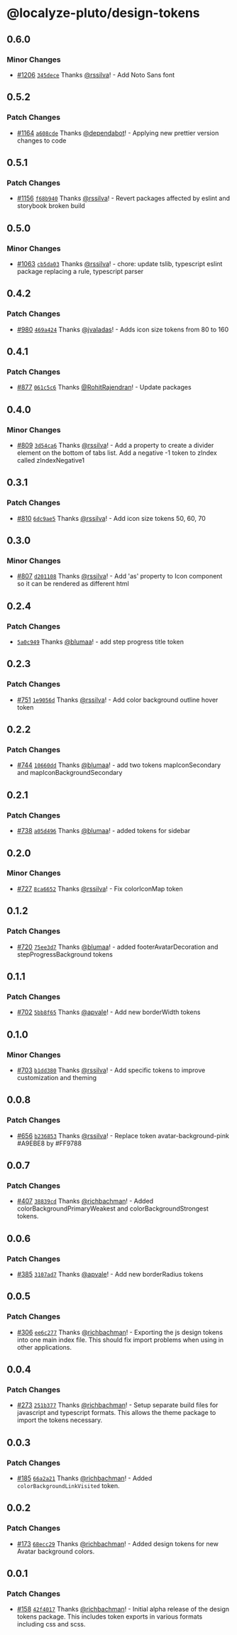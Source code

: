 # @localyze-pluto/design-tokens

## 0.6.0

### Minor Changes

- [#1206](https://github.com/Localitos/pluto/pull/1206) [`345dece`](https://github.com/Localitos/pluto/commit/345dece8d8e338c2c94116b9ef15232dd52665f9) Thanks [@rssilva](https://github.com/rssilva)! - Add Noto Sans font

## 0.5.2

### Patch Changes

- [#1164](https://github.com/Localitos/pluto/pull/1164) [`a608cde`](https://github.com/Localitos/pluto/commit/a608cdec05897dda5b2fe57170ec369ec9a9013f) Thanks [@dependabot](https://github.com/apps/dependabot)! - Applying new prettier version changes to code

## 0.5.1

### Patch Changes

- [#1156](https://github.com/Localitos/pluto/pull/1156) [`f68b940`](https://github.com/Localitos/pluto/commit/f68b940d31db53cf503eadd740a6589813268483) Thanks [@rssilva](https://github.com/rssilva)! - Revert packages affected by eslint and storybook broken build

## 0.5.0

### Minor Changes

- [#1063](https://github.com/Localitos/pluto/pull/1063) [`cb5da03`](https://github.com/Localitos/pluto/commit/cb5da03d2ac3b4e345324960243d711c4e77af47) Thanks [@rssilva](https://github.com/rssilva)! - chore: update tslib, typescript eslint package replacing a rule, typescript parser

## 0.4.2

### Patch Changes

- [#980](https://github.com/Localitos/pluto/pull/980) [`469a424`](https://github.com/Localitos/pluto/commit/469a4244ed36967665aea1777c3184042aeb36bc) Thanks [@jvaladas](https://github.com/jvaladas)! - Adds icon size tokens from 80 to 160

## 0.4.1

### Patch Changes

- [#877](https://github.com/Localitos/pluto/pull/877) [`061c5c6`](https://github.com/Localitos/pluto/commit/061c5c64a8d7111884fbd60a5487f90bfff04131) Thanks [@RohitRajendran](https://github.com/RohitRajendran)! - Update packages

## 0.4.0

### Minor Changes

- [#809](https://github.com/Localitos/pluto/pull/809) [`3d54ca6`](https://github.com/Localitos/pluto/commit/3d54ca62bfcd2c638d7db6342a8baa83ed4ac44e) Thanks [@rssilva](https://github.com/rssilva)! - Add a property to create a divider element on the bottom of tabs list. Add a negative -1 token to zIndex called zIndexNegative1

## 0.3.1

### Patch Changes

- [#810](https://github.com/Localitos/pluto/pull/810) [`6dc9ae5`](https://github.com/Localitos/pluto/commit/6dc9ae505b0461a208c88887e80ee3de086303f0) Thanks [@rssilva](https://github.com/rssilva)! - Add icon size tokens 50, 60, 70

## 0.3.0

### Minor Changes

- [#807](https://github.com/Localitos/pluto/pull/807) [`d201108`](https://github.com/Localitos/pluto/commit/d201108401895fa577fae1f535e4fb4ea836159e) Thanks [@rssilva](https://github.com/rssilva)! - Add 'as' property to Icon component so it can be rendered as different html

## 0.2.4

### Patch Changes

- [`5a0c949`](https://github.com/Localitos/pluto/commit/5a0c94901fa63dc5fd56d0a9e9ea3476f57e57db) Thanks [@blumaa](https://github.com/blumaa)! - add step progress title token

## 0.2.3

### Patch Changes

- [#751](https://github.com/Localitos/pluto/pull/751) [`1e9056d`](https://github.com/Localitos/pluto/commit/1e9056ddfc0c20563a274805d0a9a82adaafefe3) Thanks [@rssilva](https://github.com/rssilva)! - Add color background outline hover token

## 0.2.2

### Patch Changes

- [#744](https://github.com/Localitos/pluto/pull/744) [`10660dd`](https://github.com/Localitos/pluto/commit/10660dd22ddc6c07f70aa3f3a867da683d1bc0f8) Thanks [@blumaa](https://github.com/blumaa)! - add two tokens mapIconSecondary and mapIconBackgroundSecondary

## 0.2.1

### Patch Changes

- [#738](https://github.com/Localitos/pluto/pull/738) [`a05d496`](https://github.com/Localitos/pluto/commit/a05d496abeeeb1e7baeae47ee3d7aa2b454876d6) Thanks [@blumaa](https://github.com/blumaa)! - added tokens for sidebar

## 0.2.0

### Minor Changes

- [#727](https://github.com/Localitos/pluto/pull/727) [`8ca6652`](https://github.com/Localitos/pluto/commit/8ca66520cb4cdb9449e2ef44b0c09ae3f049db43) Thanks [@rssilva](https://github.com/rssilva)! - Fix colorIconMap token

## 0.1.2

### Patch Changes

- [#720](https://github.com/Localitos/pluto/pull/720) [`75ee3d7`](https://github.com/Localitos/pluto/commit/75ee3d71193e287744eb4fb0af334fd23f718e9d) Thanks [@blumaa](https://github.com/blumaa)! - added footerAvatarDecoration and stepProgressBackground tokens

## 0.1.1

### Patch Changes

- [#702](https://github.com/Localitos/pluto/pull/702) [`5bb8f65`](https://github.com/Localitos/pluto/commit/5bb8f65fab8b8c5852d8c40323c5d3b7381de2ff) Thanks [@apvale](https://github.com/apvale)! - Add new borderWidth tokens

## 0.1.0

### Minor Changes

- [#703](https://github.com/Localitos/pluto/pull/703) [`b1dd380`](https://github.com/Localitos/pluto/commit/b1dd380215f0226e8ab6382c9740f92d6fd7c635) Thanks [@rssilva](https://github.com/rssilva)! - Add specific tokens to improve customization and theming

## 0.0.8

### Patch Changes

- [#656](https://github.com/Localitos/pluto/pull/656) [`b236853`](https://github.com/Localitos/pluto/commit/b23685395f6855ad20dc01b1cf4b62355ba1a1c4) Thanks [@rssilva](https://github.com/rssilva)! - Replace token avatar-background-pink #A9EBE8 by #FF9788

## 0.0.7

### Patch Changes

- [#407](https://github.com/Localitos/pluto/pull/407) [`38839cd`](https://github.com/Localitos/pluto/commit/38839cdedf90e22be5bae06ab758a98b0113500d) Thanks [@richbachman](https://github.com/richbachman)! - Added colorBackgroundPrimaryWeakest and colorBackgroundStrongest tokens.

## 0.0.6

### Patch Changes

- [#385](https://github.com/Localitos/pluto/pull/385) [`3107ad7`](https://github.com/Localitos/pluto/commit/3107ad7a781f6f655cead1fc2ab73efdbc6d4b29) Thanks [@apvale](https://github.com/apvale)! - Add new borderRadius tokens

## 0.0.5

### Patch Changes

- [#306](https://github.com/Localitos/pluto/pull/306) [`ee6c277`](https://github.com/Localitos/pluto/commit/ee6c277008667cb97a981d98c5e7bb360b48d390) Thanks [@richbachman](https://github.com/richbachman)! - Exporting the js design tokens into one main index file. This should fix import problems when using in other applications.

## 0.0.4

### Patch Changes

- [#273](https://github.com/Localitos/pluto/pull/273) [`251b377`](https://github.com/Localitos/pluto/commit/251b377388ce3b812a3f4ced433afff0fa1f0d17) Thanks [@richbachman](https://github.com/richbachman)! - Setup separate build files for javascript and typescript formats. This allows the theme package to import the tokens necessary.

## 0.0.3

### Patch Changes

- [#185](https://github.com/Localitos/pluto/pull/185) [`66a2a21`](https://github.com/Localitos/pluto/commit/66a2a213b0b108d5ebd07f7d98d04e06ad5d0942) Thanks [@richbachman](https://github.com/richbachman)! - Added `colorBackgroundLinkVisited` token.

## 0.0.2

### Patch Changes

- [#173](https://github.com/Localitos/pluto/pull/173) [`68ecc29`](https://github.com/Localitos/pluto/commit/68ecc294a9f51371ec7d148fa65643f400d837a0) Thanks [@richbachman](https://github.com/richbachman)! - Added design tokens for new Avatar background colors.

## 0.0.1

### Patch Changes

- [#158](https://github.com/Localitos/pluto/pull/158) [`42f4017`](https://github.com/Localitos/pluto/commit/42f40171fb5de7eb3750cee68cf930c3504cfe8e) Thanks [@richbachman](https://github.com/richbachman)! - Initial alpha release of the design tokens package. This includes token exports in various formats including css and scss.
